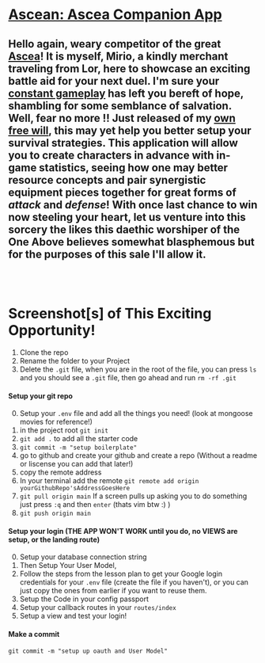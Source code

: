 # **[Ascean: Ascea Companion App][A First Place]**


## Hello again, weary competitor of the great **[Ascea][Another place]**! It is myself, Mirio, a kindly merchant traveling from Lor, here to showcase an exciting battle aid for your next duel. I'm sure your [constant gameplay][don't look] has left you bereft of hope, shambling for some semblance of salvation. Well, fear no more !! Just released of my [own free will][best not look], this may yet help you better setup your survival strategies. This application will allow you to create characters in advance with in-game statistics, seeing how one may better resource concepts and pair synergistic equipment pieces together for great forms of **_attack_** and **_defense_**! With once last chance to win now steeling your heart, let us venture into this sorcery the likes this daethic worshiper of the One Above believes somewhat blasphemous but for the purposes of this sale I'll allow it.
<br /><br />

# Screenshot[s] of This Exciting Opportunity! 

1. Clone the repo
2. Rename the folder to your Project
3. Delete the `.git` file, when you are in the root of the file, you can press `ls` and you should see a `.git` file, then go ahead and run `rm -rf .git`


#### Setup your git repo
0. Setup your `.env` file and add all the things you need! (look at mongoose movies for reference!)
1. in the project root `git init`
2. `git add .` to add all the starter code
3. `git commit -m "setup boilerplate"` 
4. go to github and create your github and create a repo (Without a readme or liscense you can add that later!)
5. copy the remote address
6. In your terminal add the remote `git remote add origin yourGithubRepo'sAddressGoesHere`
7. `git pull origin main` If a screen pulls up asking you to do something just press `:q` and then `enter` (thats vim btw :) )
8. `git push origin main`

#### Setup your login (THE APP WON'T WORK until you do, no VIEWS are setup, or the landing route)

0. Setup your database connection string
1. Then Setup Your User Model, 
2. Follow the steps from the lesson plan to get your Google login credentials for your `.env` file (create the file if you haven't), or you can just copy the ones from earlier if you want to reuse them.
3. Setup the Code in your config passport 
4. Setup your callback routes in your `routes/index`
5. Setup a view and test your login!

[A First Place]: https://shielded-cove-60674.herokuapp.com/profiles/62fecfbbea6f9e3e222fd24e/characters/new
[don't look]: https://www.youtube.com/watch?v=uCGD9dT12C0
[best not look]: https://www.youtube.com/watch?v=zfy5dFhw3ik
[Another place]: https://daethos.github.io/Arena
#### Make a commit 

```git commit -m "setup up oauth and User Model"```
